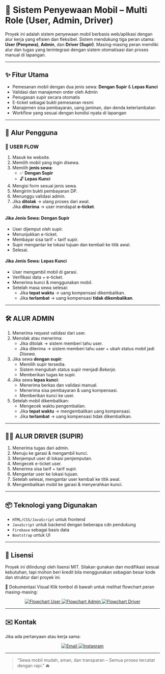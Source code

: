 # 🚗 Sistem Penyewaan Mobil – Multi Role (User, Admin, Driver)

Proyek ini adalah sistem penyewaan mobil berbasis web/aplikasi dengan alur kerja yang efisien dan fleksibel. Sistem mendukung tiga peran utama: **User (Penyewa)**, **Admin**, dan **Driver (Supir)**. Masing-masing peran memiliki alur dan tugas yang terintegrasi dengan sistem otomatisasi dan proses manual di lapangan.

---

## ✨ Fitur Utama

- Pemesanan mobil dengan dua jenis sewa: **Dengan Supir** & **Lepas Kunci**
- Validasi dan manajemen order oleh Admin
- Penugasan supir secara otomatis
- E-ticket sebagai bukti pemesanan resmi
- Manajemen sisa pembayaran, uang jaminan, dan denda keterlambatan
- Workflow yang sesuai dengan kondisi nyata di lapangan

---

## 🧭 Alur Pengguna

### 🔹 USER FLOW
1. Masuk ke website.
2. Memilih mobil yang ingin disewa.
3. Memilih **jenis sewa**:  
   - ✅ **Dengan Supir**  
   - 🔓 **Lepas Kunci**
4. Mengisi form sesuai jenis sewa.
5. Mengirim bukti pembayaran DP.
6. Menunggu validasi admin.
7. Jika **ditolak** → ulang proses dari awal.  
   Jika **diterima** → user mendapat **e-ticket**.

#### Jika Jenis Sewa: Dengan Supir
- User dijemput oleh supir.
- Menunjukkan e-ticket.
- Membayar sisa tarif + tarif supir.
- Supir mengantar ke lokasi tujuan dan kembali ke titik awal.
- Selesai.

#### Jika Jenis Sewa: Lepas Kunci
- User mengambil mobil di garasi.
- Verifikasi data + e-ticket.
- Menerima kunci & menggunakan mobil.
- Setelah masa sewa selesai:
  - Jika **tepat waktu** → uang kompensasi dikembalikan.
  - Jika **terlambat** → uang kompensasi **tidak dikembalikan**.

---

## 🛠️ ALUR ADMIN

1. Menerima request validasi dari user.
2. Menolak atau menerima:
   - Jika ditolak → sistem memberi tahu user.
   - Jika diterima → sistem memberi tahu user + ubah status mobil jadi *Disewa*.
3. Jika sewa **dengan supir**:
   - Memilih supir tersedia.
   - Sistem mengubah status supir menjadi *Bekerja*.
   - Memberikan tugas ke supir.
4. Jika sewa **lepas kunci**:
   - Menerima berkas dan validasi manual.
   - Menerima sisa pembayaran & uang kompensasi.
   - Memberikan kunci ke user.
5. Setelah mobil dikembalikan:
   - Mengecek waktu pengembalian.
   - Jika **tepat waktu** → mengembalikan uang kompensasi.
   - Jika **terlambat** → uang kompensasi tidak dikembalikan.

---

## 🧑‍✈️ ALUR DRIVER (SUPIR)

1. Menerima tugas dari admin.
2. Menuju ke garasi & mengambil kunci.
3. Menjemput user di lokasi penjemputan.
4. Mengecek e-ticket user.
5. Menerima sisa tarif + tarif supir.
6. Mengantar user ke lokasi tujuan.
7. Setelah selesai, mengantar user kembali ke titik awal.
8. Mengembalikan mobil ke garasi & menyerahkan kunci.

---

## 📦 Teknologi yang Digunakan

- `HTML/CSS/JavaScript` untuk frontend
- `JavaScript` untuk backend dengan beberapa cdn pendukung
- `Firebase` sebagai basis data
- `Bootstrap` untuk UI

---

## 📄 Lisensi

Proyek ini dilindungi oleh lisensi MIT. Silakan gunakan dan modifikasi sesuai kebutuhan, tapi mohon beri kredit bila menggunakan sebagian besar kode dan struktur dari proyek ini.


📎 Dokumentasi Visual
Klik tombol di bawah untuk melihat flowchart peran masing-masing:

<div align="center">

  <a href="https://drive.google.com/file/d/1m7LrTJtYWcuosQB-79RohVLjha6VVvDk/view?usp=sharing" target="_blank">
    <img src="https://img.shields.io/badge/Flowchart%20User-Download-blue?style=for-the-badge&logo=google-drive" alt="Flowchart User">
  </a>

  <a href="https://drive.google.com/file/d/1NHEtSkQRYL8eDZxyg1EN3_qdrj7pGihU/view?usp=sharing" target="_blank">
    <img src="https://img.shields.io/badge/Flowchart%20Admin-Download-green?style=for-the-badge&logo=google-drive" alt="Flowchart Admin">
  </a>

  <a href="https://drive.google.com/file/d/1qGdrB9nbilRVpt42iPPrfFgLBJShpqdt/view?usp=sharing" target="_blank">
    <img src="https://img.shields.io/badge/Flowchart%20Driver-Download-orange?style=for-the-badge&logo=google-drive" alt="Flowchart Driver">
  </a>

</div>


---

## ✉️ Kontak

Jika ada pertanyaan atau kerja sama:
<div align="center">

  <a href="mailto:ariefhermawan072@gmail.com" target="_blank">
    <img src="https://img.shields.io/badge/Email-ariefhermawan072@gmail.com-red?style=for-the-badge&logo=gmail" alt="Email">
  </a>

  <a href="https://www.instagram.com/constagames/" target="_blank">
    <img src="https://img.shields.io/badge/Instagram-@constagames-purple?style=for-the-badge&logo=instagram" alt="Instagram">
  </a>

</div>

---

> “Sewa mobil mudah, aman, dan transparan – Semua proses tercatat dengan rapi.” 🚘
